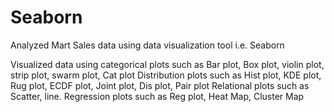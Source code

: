 # Seaborn
Analyzed Mart Sales data using data visualization tool i.e. Seaborn

Visualized data using 
  categorical plots such as Bar plot, Box plot, violin plot, strip plot, swarm plot, Cat plot
  Distribution plots such as Hist plot, KDE plot, Rug plot, ECDF plot, Joint plot, Dis plot, Pair plot
  Relational plots such as Scatter, line.
  Regression plots such as Reg plot, Heat Map, Cluster Map
